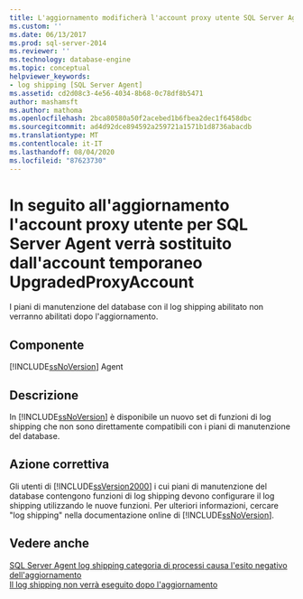 ```yaml
---
title: L'aggiornamento modificherà l'account proxy utente SQL Server Agent alla UpgradedProxyAccount temporanea | Microsoft Docs
ms.custom: ''
ms.date: 06/13/2017
ms.prod: sql-server-2014
ms.reviewer: ''
ms.technology: database-engine
ms.topic: conceptual
helpviewer_keywords:
- log shipping [SQL Server Agent]
ms.assetid: cd2d08c3-4e56-4034-8b68-0c78df8b5471
author: mashamsft
ms.author: mathoma
ms.openlocfilehash: 2bca80580a50f2acebed1b6fbea2dec1f6458dbc
ms.sourcegitcommit: ad4d92dce894592a259721a1571b1d8736abacdb
ms.translationtype: MT
ms.contentlocale: it-IT
ms.lasthandoff: 08/04/2020
ms.locfileid: "87623730"
---
```

# <a name="upgrading-will-change-the-sql-server-agent-user-proxy-account-to-the-temporary-upgradedproxyaccount"></a>In seguito all'aggiornamento l'account proxy utente per SQL Server Agent verrà sostituito dall'account temporaneo UpgradedProxyAccount
  I piani di manutenzione del database con il log shipping abilitato non verranno abilitati dopo l'aggiornamento.  
  
## <a name="component"></a>Componente  
 [!INCLUDE[ssNoVersion](../../includes/ssnoversion-md.md)] Agent  
  
## <a name="description"></a>Descrizione  
 In [!INCLUDE[ssNoVersion](../../includes/ssnoversion-md.md)] è disponibile un nuovo set di funzioni di log shipping che non sono direttamente compatibili con i piani di manutenzione del database.  
  
## <a name="corrective-action"></a>Azione correttiva  
 Gli utenti di [!INCLUDE[ssVersion2000](../../includes/ssversion2000-md.md)] i cui piani di manutenzione del database contengono funzioni di log shipping devono configurare il log shipping utilizzando le nuove funzioni. Per ulteriori informazioni, cercare "log shipping" nella documentazione online di [!INCLUDE[ssNoVersion](../../includes/ssnoversion-md.md)].  
  
## <a name="see-also"></a>Vedere anche  
 [SQL Server Agent log shipping categoria di processi causa l'esito negativo dell'aggiornamento](../../../2014/sql-server/install/sql-server-agent-log-shipping-job-category-causes-upgrade-to-fail.md)   
 [Il log shipping non verrà eseguito dopo l'aggiornamento](../../../2014/sql-server/install/log-shipping-will-not-run-after-upgrading.md)  
  
  
